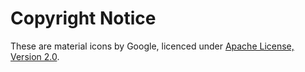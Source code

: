 # Copyright Notice

These are material icons by Google, licenced under [Apache License, Version 2.0](https://www.apache.org/licenses/LICENSE-2.0).
